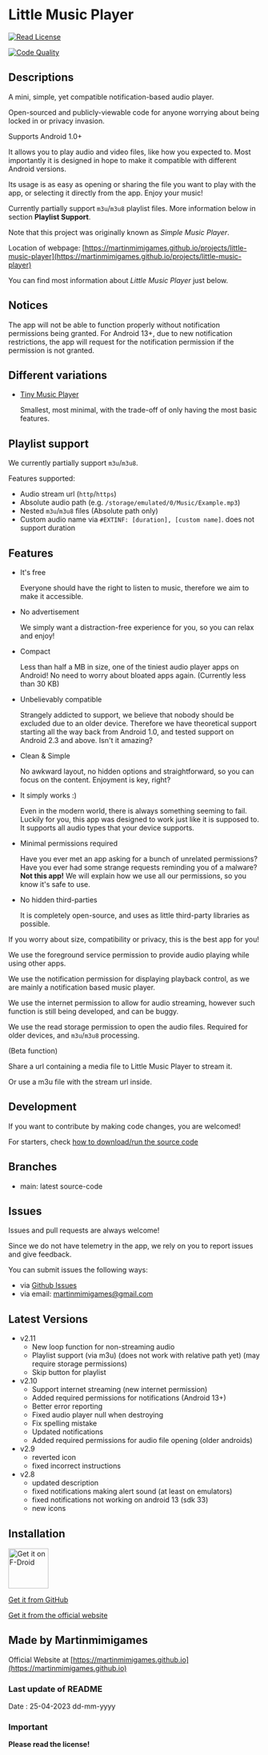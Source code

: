 # Little Music Player

[![Read License](https://img.shields.io/github/license/martinmimigames/little-music-player?style=flat-square)](https://github.com/martinmimigames/little-music-player/blob/main/LICENSE.md)

[![Code Quality](https://img.shields.io/codefactor/grade/github/martinmimigames/little-music-player/main?style=flat-square)](https://www.codefactor.io/repository/github/martinmimigames/little-music-player)

## Descriptions

A mini, simple, yet compatible notification-based audio player. 

Open-sourced and publicly-viewable code for anyone worrying about being locked in or privacy
invasion.

Supports Android 1.0+

It allows you to play audio and video files, like how you expected to. Most importantly it is
designed in hope to make it compatible with different Android versions.

Its usage is as easy as opening or sharing the file you want to play with the app, or selecting it
directly from the app. Enjoy your music!

Currently partially support ```m3u```/```m3u8``` playlist files.
More information below in section **Playlist Support**.

Note that this project was originally known as *Simple Music Player*.

Location of webpage:
[https://martinmimigames.github.io/projects/little-music-player](https://martinmimigames.github.io/projects/little-music-player)

You can find most information about *Little Music Player* just below.

## Notices

The app will not be able to function properly without notification permissions being granted.
For Android 13+, due to new notification restrictions, the app will request for the notification
permission if the permission is not granted.

## Different variations

- [Tiny Music Player](https://github.com/martinmimigames/tiny-music-player)

  Smallest, most minimal, with the trade-off of only having the most basic features.

## Playlist support

We currently partially support ```m3u```/```m3u8```.

Features supported:

- Audio stream url (```http```/```https```)
- Absolute audio path (e.g. ```/storage/emulated/0/Music/Example.mp3```)
- Nested ```m3u```/```m3u8``` files (Absolute path only)
- Custom audio name via ```#EXTINF: [duration], [custom name]```. does not support duration

## Features

- It's free

  Everyone should have the right to listen to music, therefore we aim to make it accessible.

- No advertisement

  We simply want a distraction-free experience for you, so you can relax and enjoy!

- Compact

  Less than half a MB in size, one of the tiniest audio player apps on Android! No need to worry
  about bloated apps again. (Currently less than 30 KB)

- Unbelievably compatible

  Strangely addicted to support, we believe that nobody should be excluded due to an older device. Therefore we have theoretical support starting all the way back from Android 1.0, and tested support on Android 2.3 and above. Isn't it amazing?

- Clean & Simple

  No awkward layout, no hidden options and straightforward, so you can focus on the content. Enjoyment is key, right?

- It simply works :)

  Even in the modern world, there is always something seeming to fail. Luckily for you, this app was designed to work just like it is supposed to. It supports all audio types that your device supports.

- Minimal permissions required

  Have you ever met an app asking for a bunch of unrelated permissions? Have you ever had some
  strange requests reminding you of a malware? **Not this app!** We will explain how we use all our
  permissions, so you know it's safe to use.

- No hidden third-parties

  It is completely open-source, and uses as little third-party libraries as possible.

If you worry about size, compatibility or privacy, this is the best app for you!

We use the foreground service permission to provide audio playing while using other apps.

We use the notification permission for displaying playback control, as we are mainly a notification
based music player.

We use the internet permission to allow for audio streaming, however such function is still being
developed, and can be buggy.

We use the read storage permission to open the audio files.
Required for older devices, and ```m3u```/```m3u8``` processing.

(Beta function)

Share a url containing a media file to Little Music Player to stream it.

Or use a m3u file with the stream url inside.

## Development

If you want to contribute by making code changes, you are welcomed!

For starters, check [how to download/run the source code](/docs/contribution.md)

## Branches

- main: latest source-code

## Issues

Issues and pull requests are always welcome!

Since we do not have telemetry in the app, we rely on you to report issues and give feedback.

You can submit issues the following ways:

- via [Github Issues](https://github.com/martinmimigames/little-music-player/issues)
- via email: martinmimigames@gmail.com

## Latest Versions

- v2.11
  - New loop function for non-streaming audio
  - Playlist support (via m3u) (does not work with relative path yet) (may require storage
    permissions)
  - Skip button for playlist
- v2.10
  - Support internet streaming (new internet permission)
  - Added required permissions for notifications (Android 13+)
  - Better error reporting
  - Fixed audio player null when destroying
  - Fix spelling mistake
  - Updated notifications
  - Added required permissions for audio file opening (older androids)
- v2.9
  - reverted icon
  - fixed incorrect instructions
- v2.8
  - updated description
  - fixed notifications making alert sound (at least on emulators)
  - fixed notifications not working on android 13 (sdk 33)
  - new icons

## Installation

[<img src="https://fdroid.gitlab.io/artwork/badge/get-it-on.png"
alt="Get it on F-Droid"
height="80">](https://f-droid.org/packages/com.martinmimigames.littlemusicplayer)

[Get it from GitHub](https://github.com/martinmimigames/little-file-explorer/releases/latest)

[Get it from the official website](https://martinmimigames.github.io/projects/little-music-player)

## Made by Martinmimigames

Official Website at [https://martinmimigames.github.io](https://martinmimigames.github.io)

### Last update of README

Date : 25-04-2023 dd-mm-yyyy

### Important

**Please read the license!**
